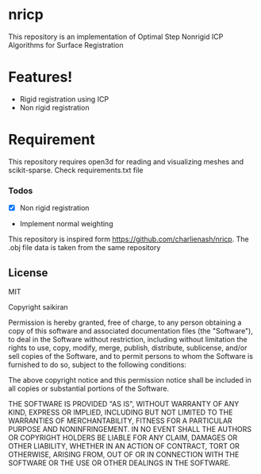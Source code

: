 # nricp

This repository is an implementation of  Optimal Step Nonrigid ICP Algorithms for Surface Registration


# Features!

  - Rigid registration using ICP
  - Non rigid registration


# Requirement
This repository requires open3d for reading and visualizing meshes and scikit-sparse. Check requirements.txt file

### Todos
 - [x] Non rigid registration
 - Implement normal weighting


This repository is inspired form https://github.com/charlienash/nricp. The .obj file data is taken from the same repository


License
----

MIT

Copyright saikiran

Permission is hereby granted, free of charge, to any person obtaining a copy of this software and associated documentation files (the "Software"), to deal in the Software without restriction, including without limitation the rights to use, copy, modify, merge, publish, distribute, sublicense, and/or sell copies of the Software, and to permit persons to whom the Software is furnished to do so, subject to the following conditions:

The above copyright notice and this permission notice shall be included in all copies or substantial portions of the Software.

THE SOFTWARE IS PROVIDED "AS IS", WITHOUT WARRANTY OF ANY KIND, EXPRESS OR IMPLIED, INCLUDING BUT NOT LIMITED TO THE WARRANTIES OF MERCHANTABILITY, FITNESS FOR A PARTICULAR PURPOSE AND NONINFRINGEMENT. IN NO EVENT SHALL THE AUTHORS OR COPYRIGHT HOLDERS BE LIABLE FOR ANY CLAIM, DAMAGES OR OTHER LIABILITY, WHETHER IN AN ACTION OF CONTRACT, TORT OR OTHERWISE, ARISING FROM, OUT OF OR IN CONNECTION WITH THE SOFTWARE OR THE USE OR OTHER DEALINGS IN THE SOFTWARE.


